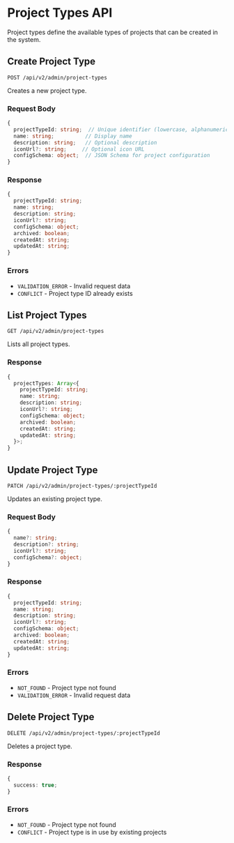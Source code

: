 # Project Types API

Project types define the available types of projects that can be created in the system.

## Create Project Type

```http
POST /api/v2/admin/project-types
```

Creates a new project type.

### Request Body

```typescript
{
  projectTypeId: string;  // Unique identifier (lowercase, alphanumeric, hyphens)
  name: string;          // Display name
  description: string;   // Optional description
  iconUrl?: string;     // Optional icon URL
  configSchema: object;  // JSON Schema for project configuration
}
```

### Response

```typescript
{
  projectTypeId: string;
  name: string;
  description: string;
  iconUrl?: string;
  configSchema: object;
  archived: boolean;
  createdAt: string;
  updatedAt: string;
}
```

### Errors

- `VALIDATION_ERROR` - Invalid request data
- `CONFLICT` - Project type ID already exists

## List Project Types

```http
GET /api/v2/admin/project-types
```

Lists all project types.

### Response

```typescript
{
  projectTypes: Array<{
    projectTypeId: string;
    name: string;
    description: string;
    iconUrl?: string;
    configSchema: object;
    archived: boolean;
    createdAt: string;
    updatedAt: string;
  }>;
}
```

## Update Project Type

```http
PATCH /api/v2/admin/project-types/:projectTypeId
```

Updates an existing project type.

### Request Body

```typescript
{
  name?: string;
  description?: string;
  iconUrl?: string;
  configSchema?: object;
}
```

### Response

```typescript
{
  projectTypeId: string;
  name: string;
  description: string;
  iconUrl?: string;
  configSchema: object;
  archived: boolean;
  createdAt: string;
  updatedAt: string;
}
```

### Errors

- `NOT_FOUND` - Project type not found
- `VALIDATION_ERROR` - Invalid request data

## Delete Project Type

```http
DELETE /api/v2/admin/project-types/:projectTypeId
```

Deletes a project type.

### Response

```typescript
{
  success: true;
}
```

### Errors

- `NOT_FOUND` - Project type not found
- `CONFLICT` - Project type is in use by existing projects